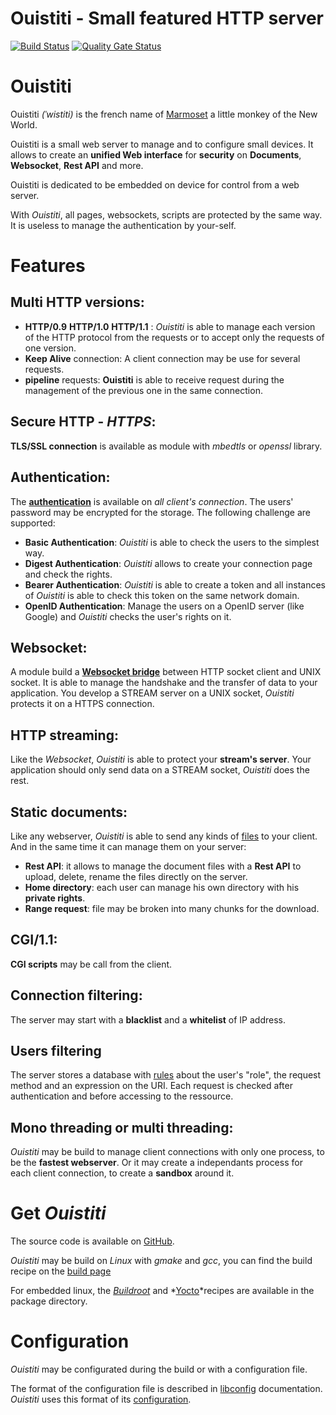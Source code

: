 Ouistiti - Small featured HTTP server
=====================================
[![Build Status](https://travis-ci.com/ouistiti-project/ouistiti.svg?branch=master)](https://travis-ci.com/ouistiti-project/ouistiti)
[![Quality Gate Status](https://sonarcloud.io/api/project_badges/measure?project=ouistiti-project_ouistiti&metric=alert_status)](https://sonarcloud.io/dashboard?id=ouistiti-project_ouistiti)

# Ouistiti

Ouistiti _(ˈwistiti)_ is the french name of [Marmoset](https://en.wikipedia.org/wiki/Marmoset)
a little monkey of the New World.

Ouistiti is a small web server to manage and to configure small devices.
It allows to create an **unified Web interface** for **security** on
**Documents**, **Websocket**, **Rest API** and more.

Ouistiti is dedicated to be embedded on device for control from a web server.

With *Ouistiti*, all pages, websockets, scripts are protected by the same way.
It is useless to manage the authentication by your-self.

# Features

## Multi HTTP versions:

   * **HTTP/0.9** **HTTP/1.0** **HTTP/1.1** : *Ouistiti* is able to manage each version
    of the HTTP protocol from the requests or to accept only the requests of one version.
   * **Keep Alive** connection: A client connection may be use for several requests.
   * **pipeline** requests: **Ouistiti** is able to receive request during the management
    of the previous one in the same connection.

## Secure HTTP - *HTTPS*:

   **TLS/SSL connection** is available as module with *mbedtls* or *openssl* library.

## Authentication:

  The __[authentication](mod_auth.md)__ is available on *all client's connection*. The users'
  password may be encrypted for the storage. The following challenge
  are supported:

   * **Basic Authentication**: *Ouistiti* is able to check the users to the simplest way.
   * **Digest Authentication**: *Ouistiti* allows to create your connection page and check
    the rights.
   * **Bearer Authentication**: *Ouistiti* is able to create a token and all instances
    of *Ouistiti* is able to check this token on the same network domain.
   * **OpenID Authentication**: Manage the users on a OpenID server (like Google) and
    *Ouistiti* checks the user's rights on it.

## Websocket:

   A module build a **[Websocket bridge](mod_websocket.md)** between HTTP socket client and UNIX socket.
   It is able to manage the handshake and the transfer of data to your application.
   You develop a STREAM server on a UNIX socket, *Ouistiti* protects it on a HTTPS
   connection.

## HTTP streaming:

   Like the *Websocket*, *Ouistiti* is able to protect your __stream's server__. Your
   application should only send data on a STREAM socket, *Ouistiti* does the rest.

## Static documents:

   Like any webserver, *Ouistiti* is able to send any kinds of [files](mod_document.md)
   to your client. And in the same time it can manage them on your server:

   * **Rest API**: it allows to manage the document files with a **Rest API** to
     upload, delete, rename the files directly on the server.
   * **Home directory**: each user can manage his own directory with his __private rights__.
   * **Range request**: file may be broken into many chunks for the download.

## CGI/1.1:

   **CGI scripts** may be call from the client.

## Connection filtering:

   The server may start with a __blacklist__ and a __whitelist__ of IP address.

## Users filtering

   The server stores a database with [rules](mod_userfilter.md) about the user's "role",
   the request method and an expression on the URI. Each request is checked after
   authentication and before accessing to the ressource.

## Mono threading or multi threading:

   *Ouistiti* may be build to manage client connections with only one process, to
   be the __fastest webserver__.
   Or it may create a independants process for each client connection, to create
   a __sandbox__ around it.

# Get *Ouistiti*

   The source code is available on [GitHub](https://github.com/ouistiti-project/ouistiti).

   *Ouistiti* may be build on *Linux* with *gmake* and *gcc*, you can find the build recipe
   on the [build page](build.md)

   For embedded linux, the *[Buildroot](https://buildroot.org)* and *[Yocto](https://)*recipes
   are available in the package directory.

# Configuration

   *Ouistiti* may be configurated during the build or with a configuration file.

   The format of the configuration file is described in
   [libconfig](https://hyperrealm.github.io/libconfig/libconfig_manual.html#Configuration-Files)
   documentation. *Ouistiti* uses this format of its [configuration](config.md).

